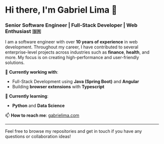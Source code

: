 # Hi there, I'm Gabriel Lima 👋

### Senior Software Engineer | Full-Stack Developer | Web Enthusiast 🇧🇷

I am a software engineer with over **10 years of experience** in web development. Throughout my career, I have contributed to several enterprise-level projects across industries such as **finance**, **health**, and more. My focus is on creating high-performance and user-friendly solutions.

🔭 **Currently working with**:
- Full-Stack Development using **Java (Spring Boot)** and **Angular**
- Building **browser extensions** with **Typescript**

🌱 **Currently learning**:
- **Python** and **Data Science**

📫 **How to reach me**: [gabrielima.com](https://gabrielima.com)

---

Feel free to browse my repositories and get in touch if you have any questions or collaboration ideas!
